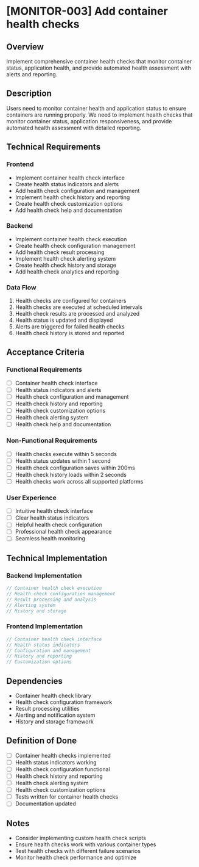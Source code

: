 # [MONITOR-003] Add container health checks

## Overview

Implement comprehensive container health checks that monitor container status, application health, and provide automated health assessment with alerts and reporting.

## Description

Users need to monitor container health and application status to ensure containers are running properly. We need to implement health checks that monitor container status, application responsiveness, and provide automated health assessment with detailed reporting.

## Technical Requirements

### Frontend

- Implement container health check interface
- Create health status indicators and alerts
- Add health check configuration and management
- Implement health check history and reporting
- Create health check customization options
- Add health check help and documentation

### Backend

- Implement container health check execution
- Create health check configuration management
- Add health check result processing
- Implement health check alerting system
- Create health check history and storage
- Add health check analytics and reporting

### Data Flow

1. Health checks are configured for containers
2. Health checks are executed at scheduled intervals
3. Health check results are processed and analyzed
4. Health status is updated and displayed
5. Alerts are triggered for failed health checks
6. Health check history is stored and reported

## Acceptance Criteria

### Functional Requirements

- [ ] Container health check interface
- [ ] Health status indicators and alerts
- [ ] Health check configuration and management
- [ ] Health check history and reporting
- [ ] Health check customization options
- [ ] Health check alerting system
- [ ] Health check help and documentation

### Non-Functional Requirements

- [ ] Health checks execute within 5 seconds
- [ ] Health status updates within 1 second
- [ ] Health check configuration saves within 200ms
- [ ] Health check history loads within 2 seconds
- [ ] Health checks work across all supported platforms

### User Experience

- [ ] Intuitive health check interface
- [ ] Clear health status indicators
- [ ] Helpful health check configuration
- [ ] Professional health check appearance
- [ ] Seamless health monitoring

## Technical Implementation

### Backend Implementation

```rust
// Container health check execution
// Health check configuration management
// Result processing and analysis
// Alerting system
// History and storage
```

### Frontend Implementation

```typescript
// Container health check interface
// Health status indicators
// Configuration and management
// History and reporting
// Customization options
```

## Dependencies

- Container health check library
- Health check configuration framework
- Result processing utilities
- Alerting and notification system
- History and storage framework

## Definition of Done

- [ ] Container health checks implemented
- [ ] Health status indicators working
- [ ] Health check configuration functional
- [ ] Health check history and reporting
- [ ] Health check alerting system
- [ ] Health check customization options
- [ ] Tests written for container health checks
- [ ] Documentation updated

## Notes

- Consider implementing custom health check scripts
- Ensure health checks work with various container types
- Test health checks with different failure scenarios
- Monitor health check performance and optimize
